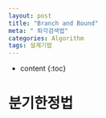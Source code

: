 ```yaml
---
layout: post
title: "Branch and Bound"
meta: " 퇴각검색법"
categories: Algorithm
tags: 설계기법
---
```




* content
{:toc}
# 분기한정법

